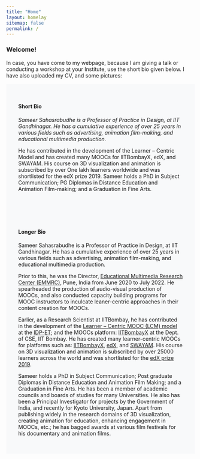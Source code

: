 ```yaml
---
title: "Home"
layout: homelay
sitemap: false
permalink: /
---
```


### Welcome!
In case, you have come to my webpage, because I am giving a talk or conducting a workshop at your Institute, use the short bio given below. I have also uploaded my CV, and some pictures:


<div class="jumbotron" style="background-color:#f8f9fa; padding:2rem 2rem;">
  <h4 class="mb-3"><strong>Short Bio</strong></h4>
  <p><em>Sameer Sahasrabudhe is a Professor of Practice in Design, at IIT Gandhinagar. He has a cumulative experience of over 25 years in various fields such as advertising, animation film-making, and educational multimedia production.</em></p>
  <p>He has contributed in the development of the Learner – Centric Model and has created many MOOCs for IITBombayX, edX, and SWAYAM. His course on 3D visualization and animation is subscribed by over One lakh learners worldwide and was shortlisted for the edX prize 2019. Sameer holds a PhD in Subject Communication; PG Diplomas in Distance Education and Animation Film-making; and a Graduation in Fine Arts.</p>
</div>

<div class="jumbotron" style="background-color:#f8f9fa; padding:2rem 2rem;">
  <h4 class="mb-3"><strong>Longer Bio</strong></h4>
  <p>Sameer Sahasrabudhe is a Professor of Practice in Design, at IIT Gandhinagar. He has a cumulative experience of over 25 years in various fields such as advertising, animation film-making, and educational multimedia production.</p>
  <p>Prior to this, he was the Director, <a href="http://www.unipune.ac.in/EMMRC/" target="_blank">Educational Multimedia Research Center (EMMRC)</a>, Pune, India from June 2020 to July 2022. He spearheaded the production of audio-visual production of MOOCs, and also conducted capacity building programs for MOOC instructors to inculcate leaner-centric approaches in their content creation for MOOCs.</p>
  <p>Earlier, as a Research Scientist at IITBombay, he has contributed in the development of the <a href="https://lcm-model.org/" target="_blank">Learner – Centric MOOC (LCM) model</a> at the <a href="https://www.et.iitb.ac.in/" target="_blank">IDP-ET</a>; and the MOOCs platform: <a href="https://iitbombayx.in/" target="_blank">IITBombayX</a> at the Dept. of CSE, IIT Bombay. He has created many learner-centric MOOCs for platforms such as: <a href="https://iitbombayx.in/" target="_blank">IITBombayX</a>, <a href="https://www.edx.org/learn/blender/iitbombay-basic-3d-modeling-using-blender" target="_blank">edX</a>, and <a href="https://online-degree.swayam.gov.in/nd1_tqp20_c01_s2_ge01/" target="_blank">SWAYAM</a>. His course on 3D visualization and animation is subscribed by over 25000 learners across the world and was shortlisted for the <a href="https://www.edx.org/resources" target="_blank">edX prize 2019</a>.</p>
  <p>Sameer holds a PhD in Subject Communication; Post graduate Diplomas in Distance Education and Animation Film Making; and a Graduation in Fine Arts. He has been a member of academic councils and boards of studies for many Universities. He also has been a Principal Investigator for projects by the Government of India, and recently for Kyoto University, Japan. Apart from publishing widely in the research domains of 3D visualization, creating animation for education, enhancing engagement in MOOCs, etc.; he has bagged awards at various film festivals for his documentary and animation films.</p>
</div>


